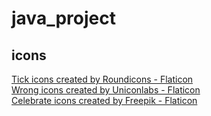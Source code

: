 # java_project

## icons
<a href="https://www.flaticon.com/free-icons/tick" title="tick icons">Tick icons created by Roundicons - Flaticon</a>
<br>
<a href="https://www.flaticon.com/free-icons/wrong" title="wrong icons">Wrong icons created by Uniconlabs - Flaticon</a>
<br>
<a href="https://www.flaticon.com/free-icons/celebrate" title="celebrate icons">Celebrate icons created by Freepik - Flaticon</a>